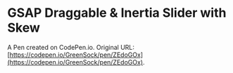 # GSAP Draggable & Inertia Slider with Skew

A Pen created on CodePen.io. Original URL: [https://codepen.io/GreenSock/pen/ZEdoGOx](https://codepen.io/GreenSock/pen/ZEdoGOx).

